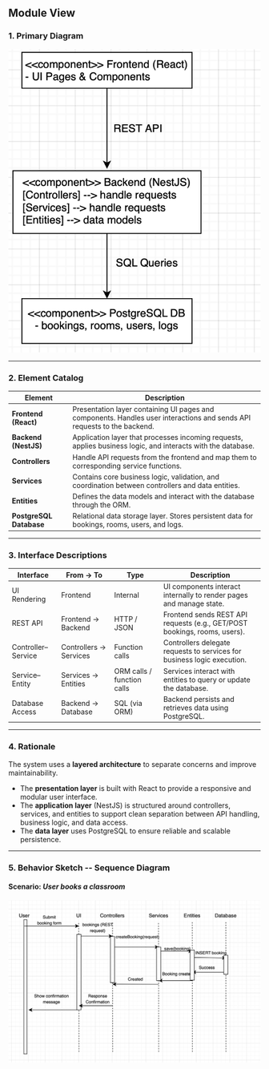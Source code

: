 ## Module View

### 1. Primary Diagram

![UML Component Diagram - Module View](module-view.png)

---

### 2. Element Catalog

| **Element**               | **Description**                                                                                       |
|----------------------------|---------------------------------------------------------------------------------------------------------|
| **Frontend (React)**       | Presentation layer containing UI pages and components. Handles user interactions and sends API requests to the backend. |
| **Backend (NestJS)**       | Application layer that processes incoming requests, applies business logic, and interacts with the database. |
| **Controllers**            | Handle API requests from the frontend and map them to corresponding service functions.                 |
| **Services**               | Contains core business logic, validation, and coordination between controllers and data entities.       |
| **Entities**               | Defines the data models and interact with the database through the ORM.                                 |
| **PostgreSQL Database**    | Relational data storage layer. Stores persistent data for bookings, rooms, users, and logs.            |

---

### 3. Interface Descriptions

| **Interface**                        | **From → To**               | **Type**                  | **Description**                                                                 |
|---------------------------------------|-----------------------------|----------------------------|----------------------------------------------------------------------------------|
| UI Rendering                          | Frontend                    | Internal                  | UI components interact internally to render pages and manage state.             |
| REST API                              | Frontend → Backend          | HTTP / JSON               | Frontend sends REST API requests (e.g., GET/POST bookings, rooms, users).       |
| Controller–Service                    | Controllers → Services      | Function calls            | Controllers delegate requests to services for business logic execution.        |
| Service–Entity                        | Services → Entities         | ORM calls / function calls| Services interact with entities to query or update the database.               |
| Database Access                       | Backend → Database          | SQL (via ORM)             | Backend persists and retrieves data using PostgreSQL.                           |

---

### 4. Rationale

The system uses a **layered architecture** to separate concerns and improve maintainability.  

- The **presentation layer** is built with React to provide a responsive and modular user interface.  
- The **application layer** (NestJS) is structured around controllers, services, and entities to support clean separation between API handling, business logic, and data access.  
- The **data layer** uses PostgreSQL to ensure reliable and scalable persistence.  

---


### 5. Behavior Sketch -- Sequence Diagram

#### Scenario: *User books a classroom*
![Sequence Diagram - Module View](module-sequence.png)